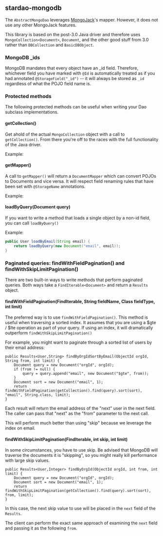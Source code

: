 ## stardao-mongodb

The `AbstractMongoDao` leverages [MongoJack](http://mongojack.org/)'s mapper. However, it does not use any other MongoJack features.

This library is based on the post-3.0 Java driver and therefore uses `MongoCollection<Document>`, `Document`, and the other good stuff from 3.0 rather than `DBCollection` and `BasicDBObject`.

### MongoDB _ids

MongoDB mandates that every object have an _id field. Therefore, whichever field you have marked with `@Id` is automatically treated as if you had annotated `@StorageField("_id")` -- it will always be stored as `_id` regardless of what the POJO field name is.

### Protected methods

The following protected methods can be useful when writing your Dao subclass implementations.

#### getCollection()

Get ahold of the actual `MongoCollection` object with a call to `getCollection()`. From there you're off to the races with the full functionality of the Java driver.

Example:

#### getMapper()

A call to `getMapper()` will return a `DocumentMapper` which can convert POJOs to Documents and vice versa. It will respect field renaming rules that have been set with `@StorageName` annotations.

Example:

#### loadByQuery(Document query)

If you want to write a method that loads a single object by a non-id field, you can call `loadByQuery()`

Example:

```java
public User loadByEmail(String email) {
    return loadByQuery(new Document("email", email));
}
```

### Paginated queries: findWithFieldPagination() and findWithSkipLimitPagination()

There are two built-in ways to write methods that perform paginated queries. Both ways take a `FindIterable<Document>` and return a `Results` object.

#### findWithFieldPagination(FindIterable<Document>, String fieldName, Class fieldType, int limit)

The preferred way is to use `findWithFieldPagination()`. This method is useful when traversing a sorted index. It assumes that you are using a $gte / $lte operation as part of your query. If using an index, it will dramatically outperform `findWithSkipLimitPagination()`

For example, you might want to paginate through a sorted list of users by their email address:

```
public Results<User,String> findByOrgIdSortByEmail(ObjectId orgId, String from, int limit) {
    Document query = new Document("orgId", orgId);
    if (from != null) {
        query = query.append("email", new Document("$gte", from));
    }
    Document sort = new Document("email", 1);
    return findWithFieldPagination(getCollection().find(query).sort(sort), "email", String.class, limit);
}
```

Each result will return the email address of the "next" user in the next field. The caller can pass that "next" as the "from" parameter to the next call.

This will perform much better than using "skip" because we leverage the index on email.

#### findWithSkipLimitPagination(FindIterable<Document>, int skip, int limit)

In some circumstances, you have to use skip. Be advised that MongoDB will traverse the documents it is "skipping", so you might really kill performance with large skip values.

```
public Results<User,Integer> findByOrgId(ObjectId orgId, int from, int limit) {
    Document query = new Document("orgId", orgId);
    Document sort = new Document("email", 1);
    return findWithSkipLimitPagination(getCollection().find(query).sort(sort), from, limit);
}
```

In this case, the next skip value to use will be placed in the `next` field of the `Results`.

The client can perform the exact same approach of examining the `next` field and passing it as the following `from`.
